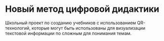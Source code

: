 # Новый метод цифровой дидактики
Школьный проект по созданию учебников с использованием QR-технологий, которые могут быть использованы для визуализации текстовой информации по сложным для понимания темам.
